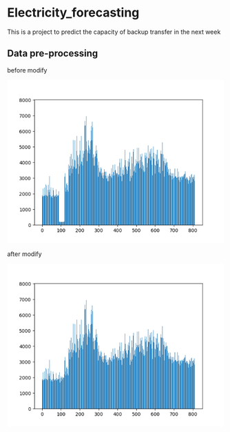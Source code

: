 # Electricity_forecasting
 This is a project to predict the capacity of backup transfer in the next week

## Data pre-processing ##



before modify

![before_modify](https://github.com/anfong-query/Electricity_forecasting/blob/main/plot/before_modify.png)

after modify

![after_modify](https://github.com/anfong-query/Electricity_forecasting/blob/main/plot/after_modify.png)

